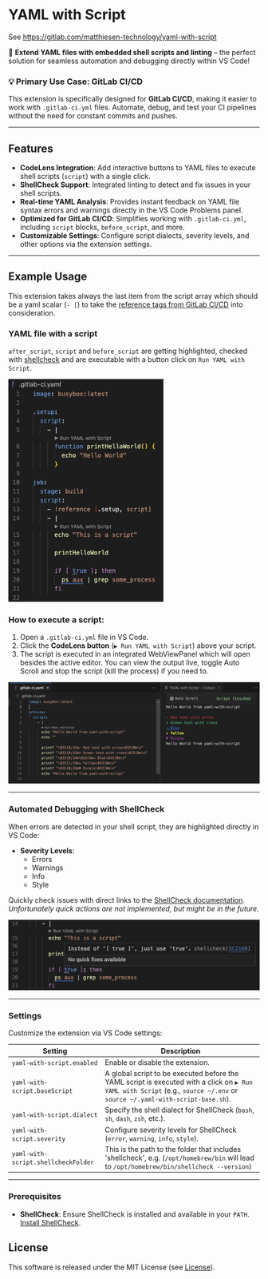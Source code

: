 # YAML with Script

See https://gitlab.com/matthiesen-technology/yaml-with-script

🚀 **Extend YAML files with embedded shell scripts and linting** – the perfect
solution for seamless automation and debugging directly within VS Code!

### 💡 Primary Use Case: **GitLab CI/CD**

This extension is specifically designed for **GitLab CI/CD**, making it easier
to work with `.gitlab-ci.yml` files. Automate, debug, and test your CI pipelines
without the need for constant commits and pushes.

---

## Features

- **CodeLens Integration**: Add interactive buttons to YAML files to execute
  shell scripts (`script`) with a single click.
- **ShellCheck Support**: Integrated linting to detect and fix issues in your
  shell scripts.
- **Real-time YAML Analysis**: Provides instant feedback on YAML file syntax
  errors and warnings directly in the VS Code Problems panel.
- **Optimized for GitLab CI/CD**: Simplifies working with `.gitlab-ci.yml`,
  including `script` blocks, `before_script`, and more.
- **Customizable Settings**: Configure script dialects, severity levels, and
  other options via the extension settings.

---

## Example Usage

This extension takes always the last item from the script array which should be
a yaml scalar (`- |`) to take the
[reference tags from GitLab CI/CD](https://docs.gitlab.com/ee/ci/yaml/yaml_optimization.html#reference-tags)
into consideration.

### YAML file with a script

`after_script`, `script` and `before_script` are getting highlighted, checked
with [shellcheck](https://github.com/koalaman/shellcheck) and are executable
with a button click on `Run YAML with Script`.

![Preview](images/preview.png)

### How to execute a script:

1. Open a `.gitlab-ci.yml` file in VS Code.
2. Click the **CodeLens button** (`▶️ Run YAML with Script`) above your script.
3. The script is executed in an integrated WebViewPanel which will open besides
   the active editor. You can view the output live, toggle Auto Scroll and stop
   the script (kill the process) if you need to.

![Preview Script](images/script-preview.png)

---

### Automated Debugging with ShellCheck

When errors are detected in your shell script, they are highlighted directly in
VS Code:

- **Severity Levels**:
  - Errors
  - Warnings
  - Info
  - Style

Quickly check issues with direct links to the
[ShellCheck documentation](https://www.shellcheck.net/wiki). _Unfortunately
quick actions are not implemented, but might be in the future._

![Diagnostic Popup](images/diagnostic-popup.png)

---

### Settings

Customize the extension via VS Code settings:

| Setting                             | Description                                                                                                                                                                  |
| ----------------------------------- | ---------------------------------------------------------------------------------------------------------------------------------------------------------------------------- |
| `yaml-with-script.enabled`          | Enable or disable the extension.                                                                                                                                             |
| `yaml-with-script.baseScript`       | A global script to be executed before the YAML script is executed with a click on `▶️ Run YAML with Script` (e.g., `source ~/.env` or `source ~/.yaml-with-script-base.sh`). |
| `yaml-with-script.dialect`          | Specify the shell dialect for ShellCheck (`bash`, `sh`, `dash`, `zsh`, etc.).                                                                                                |
| `yaml-with-script.severity`         | Configure severity levels for ShellCheck (`error`, `warning`, `info`, `style`).                                                                                              |
| `yaml-with-script.shellcheckFolder` | This is the path to the folder that includes 'shellcheck', e.g. (`/opt/homebrew/bin` will lead to `/opt/homebrew/bin/shellcheck --version`)                                  |

---

### Prerequisites

- **ShellCheck**: Ensure ShellCheck is installed and available in your `PATH`.
  [Install ShellCheck](https://www.shellcheck.net/).

## License

This software is released under the MIT License (see [License](LICENSE.md)).

